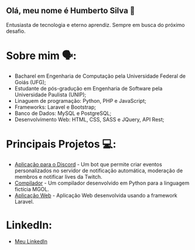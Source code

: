 ## Olá, meu nome é Humberto Silva 👋
Entusiasta de tecnologia e eterno aprendiz. Sempre em busca do próximo desafio.
# Sobre mim 🗣️:
* Bacharel em Engenharia de Computação pela Universidade Federal de Goiás (UFG);
* Estudante de pós-gradução em Engenharia de Software pela Universidade Paulista (UNIP);
* Linaguem de programação: Python, PHP e JavaScript;
* Frameworks: Laravel e Bootstrap;
* Banco de Dados: MySQL e PostgreSQL;
* Desenvolvimento Web: HTML, CSS, SASS e JQuery, API Rest;
# Principais Projetos 💻:
* [Aplicação para o Discord](https://github.com/isac-bot/ISAC) - Um bot que permite criar eventos personalizados no servidor de notificação automática, moderação de membros e notificar lives da Twitch.
* [Compilador](https://github.com/hptsilva/Compilador-para-a-linguagem-MGOL) - Um compilador desenvolvido em Python para a linguagem fictícia MGOL.
* [Aplicação Web](https://github.com/hptsilva/Projeto-Laravel) - Aplicação Web desenvolvida usando a framework Laravel.
# LinkedIn:
* [Meu LinkedIn](https://www.linkedin.com/in/humberto-pereira-teixeira-silva-245155125/)
